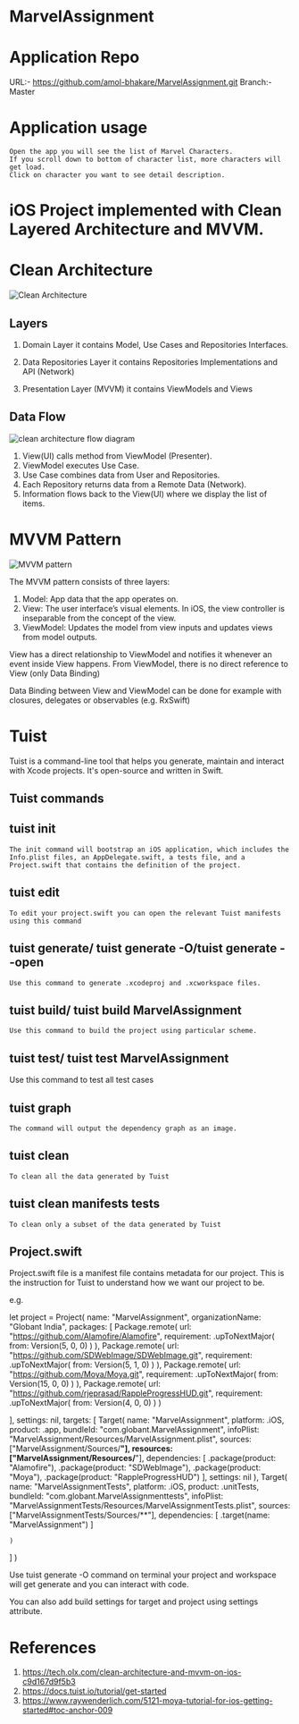 # MarvelAssignment

# Application Repo
   URL:- https://github.com/amol-bhakare/MarvelAssignment.git 
   Branch:- Master

# Application usage
    Open the app you will see the list of Marvel Characters.
    If you scroll down to bottom of character list, more characters will get load.
    Click on character you want to see detail description.


# iOS Project implemented with Clean Layered Architecture and MVVM.

# Clean Architecture

![Clean Architecture](https://github.globant.com/storage/user/7893/files/82fa7aae-465b-4bd4-bceb-9b683ec87137)

## Layers

1. Domain Layer
   it contains Model, Use Cases and Repositories Interfaces.
   
2. Data Repositories Layer
   it contains Repositories Implementations and API (Network)
   
3. Presentation Layer (MVVM)
   it contains ViewModels and Views
    
## Data Flow

![clean architecture flow diagram](https://github.globant.com/storage/user/7893/files/eb2d778e-781a-4768-a45b-f1a2c5cdcf19)

1. View(UI) calls method from ViewModel (Presenter).
2. ViewModel executes Use Case.
3. Use Case combines data from User and Repositories.
4. Each Repository returns data from a Remote Data (Network).
5. Information flows back to the View(UI) where we display the list of items.

    
# MVVM Pattern

![MVVM pattern](https://github.globant.com/storage/user/7893/files/f506e8a7-45b8-4c13-aed3-ce04da02262b)

The MVVM pattern consists of three layers:

1. Model: App data that the app operates on.
2. View: The user interface’s visual elements. In iOS, the view controller is inseparable from the concept of the view.
3. ViewModel: Updates the model from view inputs and updates views from model outputs.

View has a direct relationship to ViewModel and notifies it whenever an event inside View happens. From ViewModel, there is no direct reference to View (only Data Binding)

Data Binding between View and ViewModel can be done for example with closures, delegates or observables (e.g. RxSwift)


# Tuist 
Tuist is a command-line tool that helps you generate, maintain and interact with Xcode projects. It's open-source and written in Swift.

## Tuist commands

## tuist init
    The init command will bootstrap an iOS application, which includes the Info.plist files, an AppDelegate.swift, a tests file, and a Project.swift that contains the definition of the project.

## tuist edit
    To edit your project.swift you can open the relevant Tuist manifests using this command

## tuist generate/ tuist generate -O/tuist generate --open
    Use this command to generate .xcodeproj and .xcworkspace files.
    
## tuist build/ tuist build MarvelAssignment
    Use this command to build the project using particular scheme.
     
## tuist test/ tuist test MarvelAssignment
   Use this command to test all test cases 

## tuist graph
    The command will output the dependency graph as an image.

## tuist clean
    To clean all the data generated by Tuist
   
## tuist clean manifests tests
    To clean only a subset of the data generated by Tuist


## Project.swift

Project.swift file is a manifest file contains metadata for our project. This is the instruction for Tuist to understand how we want our project to be.

e.g.

let project = Project(
  name: "MarvelAssignment",
  organizationName: "Globant India",
  packages: [
    Package.remote(
          url: "https://github.com/Alamofire/Alamofire",
          requirement: .upToNextMajor(
            from: Version(5, 0, 0)
          )
        ),
    Package.remote(
      url: "https://github.com/SDWebImage/SDWebImage.git",
      requirement: .upToNextMajor(
        from: Version(5, 1, 0)
      )
    ),
    Package.remote(
      url: "https://github.com/Moya/Moya.git",
      requirement: .upToNextMajor(
        from: Version(15, 0, 0)
      )
    ),
    Package.remote(
      url: "https://github.com/rjeprasad/RappleProgressHUD.git",
      requirement: .upToNextMajor(
        from: Version(4, 0, 0)
      )
    )
    
  ],
  settings: nil,
  targets: [
    Target(
      name: "MarvelAssignment",
      platform: .iOS,
      product: .app,
      bundleId: "com.globant.MarvelAssignment",
      infoPlist: "MarvelAssignment/Resources/MarvelAssignment.plist",
      sources: ["MarvelAssignment/Sources/**"],
      resources: ["MarvelAssignment/Resources/**"],
      dependencies: [
        .package(product: "Alamofire"),
        .package(product: "SDWebImage"),
        .package(product: "Moya"),
        .package(product: "RappleProgressHUD")
      ],
      settings: nil
    ),
    Target(
      name: "MarvelAssignmentTests",
      platform: .iOS,
      product: .unitTests,
      bundleId: "com.globant.MarvelAssignmenttests",
      infoPlist: "MarvelAssignmentTests/Resources/MarvelAssignmentTests.plist",
      sources: ["MarvelAssignmentTests/Sources/**"],
      dependencies: [
        .target(name: "MarvelAssignment")
      ]
      
    )
  ]
)

Use tuist generate -O command on terminal your project and workspace will get generate and you can interact with code.

You can also add build settings for target and project using settings attribute.


# References
1. https://tech.olx.com/clean-architecture-and-mvvm-on-ios-c9d167d9f5b3
2. https://docs.tuist.io/tutorial/get-started
3. https://www.raywenderlich.com/5121-moya-tutorial-for-ios-getting-started#toc-anchor-009
